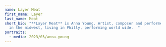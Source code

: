 ```yaml
---
name: Layer Meat
first_name: Layer
last_name: Meat
short_bio: "**Layer Meat** is Anna Young. Artist, composer and performer. Born
  in the midwest, living in Philly, performing world wide.  "
portraits:
  - media: 2023/03/anna-young
---
```

